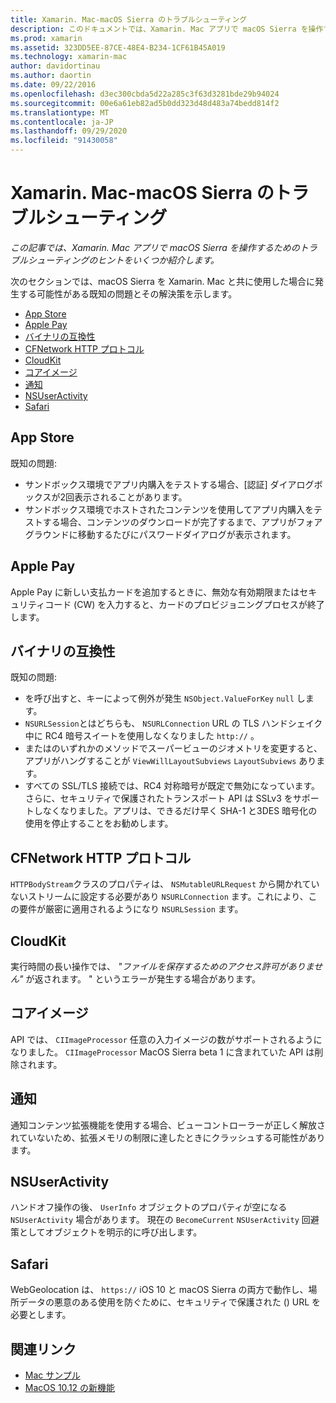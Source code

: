 ```yaml
---
title: Xamarin. Mac-macOS Sierra のトラブルシューティング
description: このドキュメントでは、Xamarin. Mac アプリで macOS Sierra を操作するためのトラブルシューティングのヒントをいくつか紹介します。 ヒントは、Mac App Store、Apple Pay、バイナリ互換性、CFNetwork、CloudKit などに関連しています。
ms.prod: xamarin
ms.assetid: 323DD5EE-87CE-48E4-B234-1CF61B45A019
ms.technology: xamarin-mac
author: davidortinau
ms.author: daortin
ms.date: 09/22/2016
ms.openlocfilehash: d3ec300cbda5d22a285c3f63d3281bde29b94024
ms.sourcegitcommit: 00e6a61eb82ad5b0dd323d48d483a74bedd814f2
ms.translationtype: MT
ms.contentlocale: ja-JP
ms.lasthandoff: 09/29/2020
ms.locfileid: "91430058"
---
```

# <a name="xamarinmac---macos-sierra-troubleshooting"></a>Xamarin. Mac-macOS Sierra のトラブルシューティング

_この記事では、Xamarin. Mac アプリで macOS Sierra を操作するためのトラブルシューティングのヒントをいくつか紹介します。_

次のセクションでは、macOS Sierra を Xamarin. Mac と共に使用した場合に発生する可能性がある既知の問題とその解決策を示します。

- [App Store](#App-Store)
- [Apple Pay](#Apple-Pay)
- [バイナリの互換性](#Binary-Compatibility)
- [CFNetwork HTTP プロトコル](#CFNetwork-HTTP-Protocol)
- [CloudKit](#CloudKit)
- [コアイメージ](#CoreImage)
- [通知](#Notifications)
- [NSUserActivity](#NSUserActivity)
- [Safari](#Safari)

<a name="App-Store"></a>

## <a name="app-store"></a>App Store

既知の問題:

- サンドボックス環境でアプリ内購入をテストする場合、[認証] ダイアログボックスが2回表示されることがあります。
- サンドボックス環境でホストされたコンテンツを使用してアプリ内購入をテストする場合、コンテンツのダウンロードが完了するまで、アプリがフォアグラウンドに移動するたびにパスワードダイアログが表示されます。

<a name="Apple-Pay"></a>

## <a name="apple-pay"></a>Apple Pay

Apple Pay に新しい支払カードを追加するときに、無効な有効期限またはセキュリティコード (CW) を入力すると、カードのプロビジョニングプロセスが終了します。

<a name="Binary-Compatibility"></a>

## <a name="binary-compatibility"></a>バイナリの互換性

既知の問題:

- を呼び出すと、キーによって例外が発生 `NSObject.ValueForKey` `null` します。
- `NSURLSession`とはどちらも、 `NSURLConnection` URL の TLS ハンドシェイク中に RC4 暗号スイートを使用しなくなりました `http://` 。
- またはのいずれかのメソッドでスーパービューのジオメトリを変更すると、アプリがハングすることが `ViewWillLayoutSubviews` `LayoutSubviews` あります。
- すべての SSL/TLS 接続では、RC4 対称暗号が既定で無効になっています。 さらに、セキュリティで保護されたトランスポート API は SSLv3 をサポートしなくなりました。アプリは、できるだけ早く SHA-1 と3DES 暗号化の使用を停止することをお勧めします。

<a name="CFNetwork-HTTP-Protocol"></a>

## <a name="cfnetwork-http-protocol"></a>CFNetwork HTTP プロトコル

`HTTPBodyStream`クラスのプロパティは、 `NSMutableURLRequest` から開かれていないストリームに設定する必要があり `NSURLConnection` ます。これにより、この要件が厳密に適用されるようになり `NSURLSession` ます。

<a name="CloudKit"></a>

## <a name="cloudkit"></a>CloudKit

実行時間の長い操作では、 _"ファイルを保存するためのアクセス許可がありません"_ が返されます。 " というエラーが発生する場合があります。

<a name="CoreImage"></a>

## <a name="core-image"></a>コアイメージ

API では、 `CIImageProcessor` 任意の入力イメージの数がサポートされるようになりました。 `CIImageProcessor` MacOS Sierra beta 1 に含まれていた API は削除されます。

<a name="Notifications"></a>

## <a name="notifications"></a>通知

通知コンテンツ拡張機能を使用する場合、ビューコントローラーが正しく解放されていないため、拡張メモリの制限に達したときにクラッシュする可能性があります。

<a name="NSUserActivity"></a>

## <a name="nsuseractivity"></a>NSUserActivity

ハンドオフ操作の後、 `UserInfo` オブジェクトのプロパティが空になる `NSUserActivity` 場合があります。 現在の `BecomeCurrent` `NSUserActivity` 回避策としてオブジェクトを明示的に呼び出します。

<a name="Safari"></a>

## <a name="safari"></a>Safari

WebGeolocation は、 `https://` iOS 10 と macOS Sierra の両方で動作し、場所データの悪意のある使用を防ぐために、セキュリティで保護された () URL を必要とします。

## <a name="related-links"></a>関連リンク

- [Mac サンプル](/samples/browse/?products=xamarin&term=Xamarin.Mac)
- [MacOS 10.12 の新機能](https://developer.apple.com/library/prerelease/content/releasenotes/MacOSX/WhatsNewInOSX/Articles/OSXv10.html#//apple_ref/doc/uid/TP40017145-SW1)